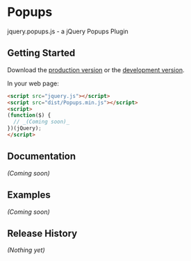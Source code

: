 # Popups

jquery.popups.js - a jQuery Popups Plugin

## Getting Started
Download the [production version][min] or the [development version][max].

[min]: https://raw.github.com/Encrypter8/Popups/master/dist/jquery.popups.min.js
[max]: https://raw.github.com/Encrypter8/Popups/master/dist/jquery.popups.js

In your web page:

```html
<script src="jquery.js"></script>
<script src="dist/Popups.min.js"></script>
<script>
(function($) {
  // _(Coming soon)_
})(jQuery);
</script>
```

## Documentation
_(Coming soon)_

## Examples
_(Coming soon)_

## Release History
_(Nothing yet)_
